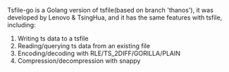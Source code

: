 <!--

    Licensed to the Apache Software Foundation (ASF) under one
    or more contributor license agreements.  See the NOTICE file
    distributed with this work for additional information
    regarding copyright ownership.  The ASF licenses this file
    to you under the Apache License, Version 2.0 (the
    "License"); you may not use this file except in compliance
    with the License.  You may obtain a copy of the License at

        http://www.apache.org/licenses/LICENSE-2.0

    Unless required by applicable law or agreed to in writing,
    software distributed under the License is distributed on an
    "AS IS" BASIS, WITHOUT WARRANTIES OR CONDITIONS OF ANY
    KIND, either express or implied.  See the License for the
    specific language governing permissions and limitations
    under the License.

-->

Tsfile-go is a Golang version of tsfile(based on branch 'thanos'), it was developed by Lenovo & TsingHua, and it has the same features with tsfile, including:

1. Writing ts data to a tsfile
2. Reading/querying ts data from an existing file
3. Encoding/decoding with RLE/TS_2DIFF/GORILLA/PLAIN
4. Compression/decompression with snappy
